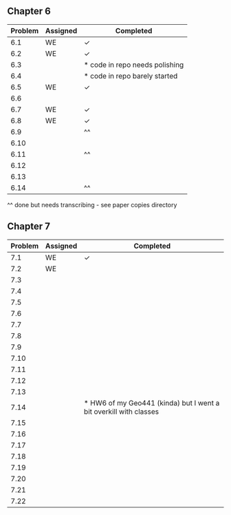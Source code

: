 ## Chapter 6      
| Problem | Assigned | Completed |
|---------|----------|-----------|
| 6.1     | WE       | ✓         |
| 6.2     | WE       | ✓         |
| 6.3     |          | * code in repo needs polishing         |
| 6.4     |          | * code in repo barely started 
| 6.5     | WE       | ✓         |
| 6.6     |          |           |
| 6.7     | WE       | ✓         |
| 6.8     | WE       | ✓         |
| 6.9     |          | ^^        |
| 6.10     |          |           |
| 6.11     |          |^^         |
| 6.12     |          |           |
| 6.13     |          |           |
| 6.14     |          | ^^        |

^^ done but needs transcribing - see paper copies directory

## Chapter 7
| Problem | Assigned | Completed |
|---------|----------|-----------|
| 7.1     | WE       | ✓         |
| 7.2     | WE       |           |
| 7.3     |          |           |
| 7.4     |          |           |
| 7.5     |          |           |
| 7.6     |          |           |
| 7.7     |          |           |
| 7.8     |          |           |
| 7.9     |          |           |
| 7.10     |          |           |
| 7.11     |          |           |
| 7.12     |          |           |
| 7.13     |          |           |
| 7.14     |          | * HW6 of my Geo441 (kinda) but I went a bit overkill with classes  |
| 7.15     |          |           |
| 7.16     |          |           |
| 7.17     |          |           |
| 7.18     |          |           |
| 7.19     |          |           |
| 7.20     |          |           |
| 7.21     |          |           |
| 7.22     |          |           |


